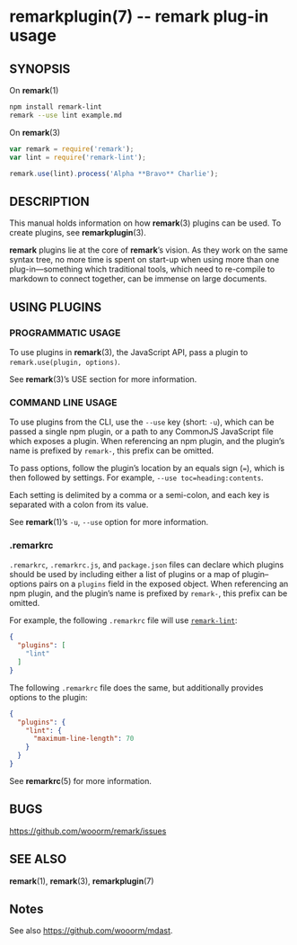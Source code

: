# remarkplugin(7) -- remark plug-in usage

## SYNOPSIS

On **remark**(1)

```bash
npm install remark-lint
remark --use lint example.md
```

On **remark**(3)

```javascript
var remark = require('remark');
var lint = require('remark-lint');

remark.use(lint).process('Alpha **Bravo** Charlie');
```

## DESCRIPTION

This manual holds information on how **remark**(3) plugins can be used. To
create plugins, see **remarkplugin**(3).

**remark** plugins lie at the core of **remark**’s vision. As they work on
the same syntax tree, no more time is spent on start-up when using more than
one plug-in—something which traditional tools, which need to re-compile
to markdown to connect together, can be immense on large documents.

## USING PLUGINS

### PROGRAMMATIC USAGE

To use plugins in **remark**(3), the JavaScript API, pass a plugin to
`remark.use(plugin, options)`.

See **remark**(3)’s USE section for more information.

### COMMAND LINE USAGE

To use plugins from the CLI, use the `--use` key (short: `-u`), which can be
passed a single npm plugin, or a path to any CommonJS JavaScript file which
exposes a plugin.
When referencing an npm plugin, and the plugin’s name is prefixed by `remark-`,
this prefix can be omitted.

To pass options, follow the plugin’s location by an equals sign (`=`), which
is then followed by settings. For example, `--use toc=heading:contents`.

Each setting is delimited by a comma or a semi-colon, and each key is separated
with a colon from its value.

See **remark**(1)’s `-u`, `--use` option for more information.

### .remarkrc

`.remarkrc`, `.remarkrc.js`, and `package.json` files can declare
which plugins should be used by including either a list of plugins
or a map of plugin–options pairs on a `plugins` field in the exposed
object.  When referencing an npm plugin, and the plugin’s name is
prefixed by `remark-`, this prefix can be omitted.

For example, the following `.remarkrc` file will use
[`remark-lint`](https://www.npmjs.com/package/remark-lint):

```json
{
  "plugins": [
    "lint"
  ]
}
```

The following `.remarkrc` file does the same, but additionally provides options
to the plugin:

```json
{
  "plugins": {
    "lint": {
      "maximum-line-length": 70
    }
  }
}
```

See **remarkrc**(5) for more information.

## BUGS

<https://github.com/wooorm/remark/issues>

## SEE ALSO

**remark**(1), **remark**(3), **remarkplugin**(7)

## Notes

See also <https://github.com/wooorm/mdast>.
